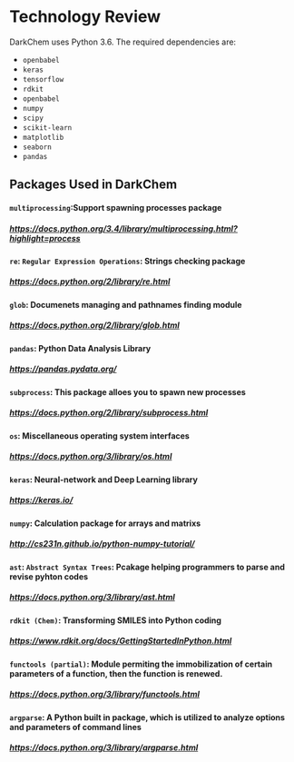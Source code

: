# Technology Review

DarkChem uses Python 3.6.  The required dependencies are:

- `openbabel`
- `keras`
- `tensorflow`
- `rdkit`
- `openbabel`
- `numpy`
- `scipy`
- `scikit-learn`
- `matplotlib` 
- `seaborn` 
- `pandas` 

## Packages Used in DarkChem

#### `multiprocessing`:Support spawning processes package 
##### https://docs.python.org/3.4/library/multiprocessing.html?highlight=process

#### `re`: `Regular Expression Operations`: Strings checking package 
##### https://docs.python.org/2/library/re.html

#### `glob`: Documenets managing and pathnames finding module 
##### https://docs.python.org/2/library/glob.html

#### `pandas`: Python Data Analysis Library
##### https://pandas.pydata.org/

#### `subprocess`: This package alloes you to spawn new processes 
##### https://docs.python.org/2/library/subprocess.html 

#### `os`: Miscellaneous operating system interfaces 
##### https://docs.python.org/3/library/os.html

#### `keras`: Neural-network and Deep Learning library 
##### https://keras.io/

#### `numpy`: Calculation package for arrays and matrixs
##### http://cs231n.github.io/python-numpy-tutorial/

#### `ast`: `Abstract Syntax Trees`: Pcakage helping programmers to parse and revise pyhton codes 
##### https://docs.python.org/3/library/ast.html

#### `rdkit (Chem)`: Transforming SMILES into Python coding 
##### https://www.rdkit.org/docs/GettingStartedInPython.html

#### `functools (partial)`: Module permiting the immobilization of certain parameters of a function, then the function is renewed. 
##### https://docs.python.org/3/library/functools.html

#### `argparse`: A Python built in package, which is utilized to analyze options and parameters of command lines 
##### https://docs.python.org/3/library/argparse.html
